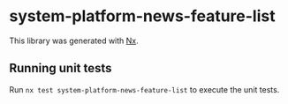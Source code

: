 # system-platform-news-feature-list

This library was generated with [Nx](https://nx.dev).

## Running unit tests

Run `nx test system-platform-news-feature-list` to execute the unit tests.
